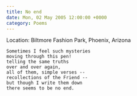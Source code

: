 ```yaml
---
title: No end
date: Mon, 02 May 2005 12:00:00 +0000
category: Poems
---
```


Location: Biltmore Fashion Park, Phoenix, Arizona

    Sometimes I feel such mysteries  
    moving through this pen!  
    telling the same truths  
    over and over again,  
    all of them, simple verses --  
    recollections of the Friend --  
    but though I write them down  
    there seems to be no end.



